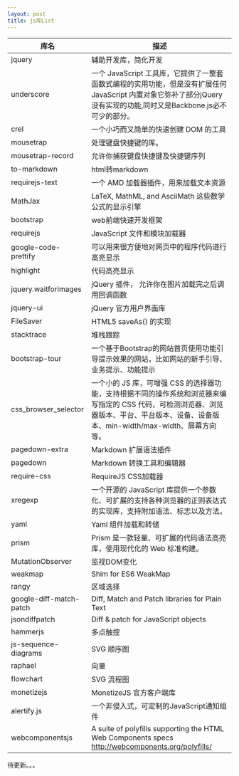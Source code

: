 ```yaml
---
layout: post
title: js库List
---
```


| 库名  | 描述 |
| ------------- | ------------- |
| jquery  | 辅助开发库，简化开发  |
| underscore  | 一个 JavaScript 工具库，它提供了一整套函数式编程的实用功能，但是没有扩展任何 JavaScript 内置对象它弥补了部分jQuery没有实现的功能,同时又是Backbone.js必不可少的部分。  |
| crel  | 一个小巧而又简单的快速创建 DOM 的工具  || jquery.jgrowl  | 用于制作消息弹出框的jQuery插件。产生效果的类似于Mac OSX系统中Growl事件通知框架。  |https://github.com/stanlemon/jGrowl|
| mousetrap  | 处理键盘快捷键的库。  | 
| mousetrap-record  | 允许你捕获键盘快捷键及快捷键序列 |
| to-markdown  | html转markdown  |
| requirejs-text  | 一个 AMD 加载器插件，用来加载文本资源  |
| MathJax  | LaTeX, MathML, and AsciiMath 这些数学公式的显示引擎|
| bootstrap  | web前端快速开发框架  |
| requirejs  | JavaScript 文件和模块加载器|
| google-code-prettify  | 可以用来很方便地对网页中的程序代码进行高亮显示  |
| highlight  | 代码高亮显示  |
| jquery.waitforimages  | jQuery 插件， 允许你在图片加载完之后调用回调函数 |
| jquery-ui  | jQuery 官方用户界面库  |
| FileSaver  | HTML5 saveAs() 的实现  |
| stacktrace  | 堆栈跟踪 |
| bootstrap-tour  | 一个基于Bootstrap的网站首页使用功能引导提示效果的网站，比如网站的新手引导、业务提示、功能提示  |
| css_browser_selector  | 一个小的 JS 库，可增强 CSS 的选择器功能，支持根据不同的操作系统和浏览器来编写指定的 CSS 代码，可检测浏览器、浏览器版本、平台、平台版本、设备、设备版本、min-width/max-width、屏幕方向等。  |
| pagedown-extra  | Markdown 扩展语法插件 |
| pagedown  | Markdown 转换工具和编辑器  |
| require-css  | RequireJS CSS加载器 |
| xregexp  | 一个开源的 JavaScript 库提供一个参数化、可扩展的支持各种浏览器的正则表达式的实现库，支持附加语法、标志以及方法。|
| yaml  | Yaml 组件加载和转储 |
| prism  | Prism 是一款轻量、可扩展的代码语法高亮库，使用现代化的 Web 标准构建。|
| MutationObserver  | 监视DOM变化 |
| weakmap  | Shim for ES6 WeakMap  |
| rangy  | 区域选择 |
| google-diff-match-patch  | Diff, Match and Patch libraries for Plain Text  |
| jsondiffpatch  | Diff & patch for JavaScript objects  |
| hammerjs  | 多点触控  |
| js-sequence-diagrams  |  SVG 顺序图|
| raphael  | 向量  |
| flowchart  | SVG 流程图 |
| monetizejs  | MonetizeJS 官方客户端库  |
| alertify.js  | 一个非侵入式，可定制的JavaScript通知组件 |
|webcomponentsjs|A suite of polyfills supporting the HTML Web Components specs  http://webcomponents.org/polyfills/|

待更新。。。




